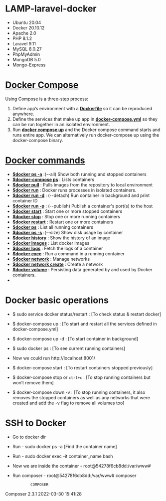 # LAMP-laravel-docker
- Ubuntu 20.04
- Docker 20.10.12
- Apache 2.0
- PHP 8.1.2
- Laravel 9.11
- MySQL 8.0.27
- PhpMyAdmin
- MongoDB 5.0
- Mongo-Express

# **[Docker Compose](https://docs.docker.com/compose/)**
Using Compose is a three-step process:
 1. Define app’s environment with a **[Dockerfile](https://docs.docker.com/engine/reference/builder/)** so it can be reproduced anywhere.
 2. Define the services that make up app in **[docker-compose.yml](https://docs.docker.com/compose/compose-file/)** so they can be run together in an isolated environment.
 3. Run **[docker compose up](https://docs.docker.com/compose/reference/up/)** and the Docker compose command starts and runs entire app. We can alternatively run docker-compose up using the docker-compose binary.


# **[Docker commands](https://docs.docker.com/engine/reference/commandline/docker/)** 

- **[$docker ps -a](https://docs.docker.com/engine/reference/commandline/ps/)**  :(--all) Show both running and stopped containers
- **[$docker-compose ps](https://docs.docker.com/compose/reference/ps/)** : Lists containers
- **[$docker pull](https://docs.docker.com/engine/reference/commandline/pull/)** : Pulls images from the repository to local environment
- **[$docker run](https://docs.docker.com/engine/reference/run/)**  : Docker runs processes in isolated containers.  
- **[$docker run -d](https://docs.docker.com/engine/reference/run/)**  : (--detach) Run container in background and print container ID 
- **[$docker run -p](https://docs.docker.com/engine/reference/run/)**  : (--publish) Publish a container's port(s) to the host
- **[$docker start](https://docs.docker.com/engine/reference/commandline/start/)**  : Start one or more stopped containers
- **[$docker stop](https://docs.docker.com/engine/reference/commandline/stop/)**  : Stop one or more running containers
- **[$docker restart](https://docs.docker.com/engine/reference/commandline/restart/)**  : Restart one or more containers 
- **[$docker ps](https://docs.docker.com/engine/reference/commandline/ps/)**  : List all running containers
- **[$docker ps -s](https://docs.docker.com/engine/reference/commandline/ps/)**  :(--size) Show disk usage by container
- **[$docker history](https://docs.docker.com/engine/reference/commandline/history/)**  : Show the history of an image
- **[$docker images](https://docs.docker.com/engine/reference/commandline/images/)**  : List docker images
- **[$docker logs](https://docs.docker.com/engine/reference/commandline/logs/)**  : Fetch the logs of a container
- **[$docker exec](https://docs.docker.com/engine/reference/commandline/exec/)**  : Run a command in a running container
- **[$docker network](https://docs.docker.com/engine/reference/commandline/network/)**  : Manage networks
- **[$docker network create](https://docs.docker.com/engine/reference/commandline/network_create/)**  : Create a network
- **[$docker volume](https://docs.docker.com/storage/volumes/)**  : Persisting data generated by and used by Docker containers.
- **[]()** 



# Docker basic operations
- $ sudo service docker status/restart : [To check status & restart docker]  
- $ docker-compose up                  : [To start and restart all the services defined in docker-compose.yml]
- $ docker-compose up -d               : [To start container in background]
- $ sudo docker ps                     : [To see current running containers]

- Now we could run http://localhost:8001/

- $ docker-compose start               : [To restart containers stopped previously]
- $ docker-compose stop   or `ctrl+c`  : [To stop running containers but won’t remove them]
- $ docker-compose down -v             : [To stop running containers, it also removes the stopped containers as well as any networks that were created and add the -v flag to remove all volumes too]



# SSH to Docker
- Go to docker dir
- Run - sudo docker ps -a [Find the container name]
- Run - sudo docker exec -it container_name bash
- Now we are inside the container - root@54278f6cb8dd:/var/www#
- Run composer - root@54278f6cb8dd:/var/www# composer


              COMPOSER

Composer 2.3.1 2022-03-30 15:41:28



